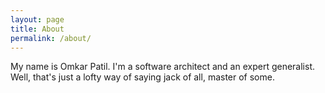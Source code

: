 ```yaml
---
layout: page
title: About
permalink: /about/
---
```


My name is Omkar Patil. I'm a software architect and an expert generalist. Well, that's just a lofty way of saying jack of all, master of some.
